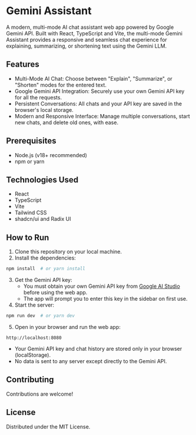 # Gemini Assistant
  
A modern, multi-mode AI chat assistant web app powered by Google Gemini API. Built with React, TypeScript and Vite, the multi-mode Gemini Assistant provides a responsive and seamless chat experience for explaining, summarizing, or shortening text using the Gemini LLM.

## Features

- Multi-Mode AI Chat: Choose between "Explain", "Summarize", or "Shorten" modes for the entered text.
- Google Gemini API Integration: Securely use your own Gemini API key for all the requests.
- Persistent Conversations: All chats and your API key are saved in the browser's local storage.
- Modern and Responsive Interface: Manage multiple conversations, start new chats, and delete old ones, with ease.

## Prerequisites

- Node.js (v18+ recommended)
- npm or yarn

## Technologies Used

- React
- TypeScript
- Vite
- Tailwind CSS
- shadcn/ui and Radix UI

## How to Run

1. Clone this repository on your local machine.
2. Install the dependencies:
```bash
npm install  # or yarn install
```
3. Get the Gemini API key:
   - You must obtain your own Gemini API key from [Google AI Studio](https://aistudio.google.com/app/apikey) before using the web app.
   - The app will prompt you to enter this key in the sidebar on first use.
4. Start the server:
```bash
npm run dev  # or yarn dev
```   
5. Open in your browser and run the web app:
```
http://localhost:8080
```

- Your Gemini API key and chat history are stored only in your browser (localStorage).
- No data is sent to any server except directly to the Gemini API.

## Contributing

Contributions are welcome!

## License

Distributed under the MIT License.  
